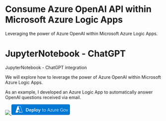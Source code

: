 # Consume Azure OpenAI API within Microsoft Azure Logic Apps
Leveraging the power of Azure OpenAI within Microsoft Azure Logic Apps.

# JupyterNotebook - ChatGPT
JupyterNotebook - ChatGPT integration

We will explore how to leverage the power of Azure OpenAI within Microsoft Azure Logic Apps.

As an example, I developed an Azure Logic App to automatically answer OpenAI questions received via email.


<a href="https://portal.azure.com/#create/Microsoft.Template/uri/https%3A%2F%2Fraw.githubusercontent.com%2Fformat81%2FMicrosoftSentinel-ChatGPT-playbook%2Fmain%2Fazuredeploy.json" target="_blank">
    <img src="https://aka.ms/deploytoazurebutton"/>
</a>
<a href="https://portal.azure.com/#create/Microsoft.Template/uri/https%3A%2F%2Fraw.githubusercontent.com%2Fformat81%2FMicrosoftSentinel-ChatGPT-playbook%2Fmain%2Fazuredeploy.json" target="_blank">
<img src="https://raw.githubusercontent.com/Azure/azure-quickstart-templates/master/1-CONTRIBUTION-GUIDE/images/deploytoazuregov.png"/>
</a>
